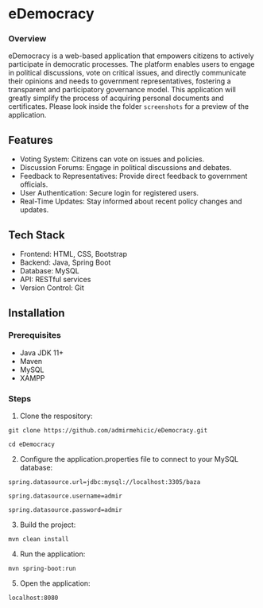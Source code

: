 # eDemocracy

### Overview
eDemocracy is a web-based application that empowers citizens to actively participate in democratic processes. 
The platform enables users to engage in political discussions, vote on critical issues, and directly communicate 
their opinions and needs to government representatives, fostering a transparent and participatory governance model.
This application will greatly simplify the process of acquiring personal documents and certificates. Please look inside
the folder ` screenshots ` for a preview of the application.

## Features
* Voting System: Citizens can vote on issues and policies.
* Discussion Forums: Engage in political discussions and debates.
* Feedback to Representatives: Provide direct feedback to government officials.
* User Authentication: Secure login for registered users.
* Real-Time Updates: Stay informed about recent policy changes and updates.

## Tech Stack
* Frontend: HTML, CSS, Bootstrap
* Backend: Java, Spring Boot
* Database: MySQL
* API: RESTful services
* Version Control: Git

## Installation
### Prerequisites
* Java JDK 11+
* Maven
* MySQL
* XAMPP

### Steps 
1. Clone the respository:

```git clone https://github.com/admirmehicic/eDemocracy.git ```
   
```cd eDemocracy```

2. Configure the application.properties file to connect to your MySQL database:

``` spring.datasource.url=jdbc:mysql://localhost:3305/baza ```

``` spring.datasource.username=admir ```

``` spring.datasource.password=admir ```

3. Build the project:

` mvn clean install `

4. Run the application:

`mvn spring-boot:run `

5. Open the application:

` localhost:8080 `


